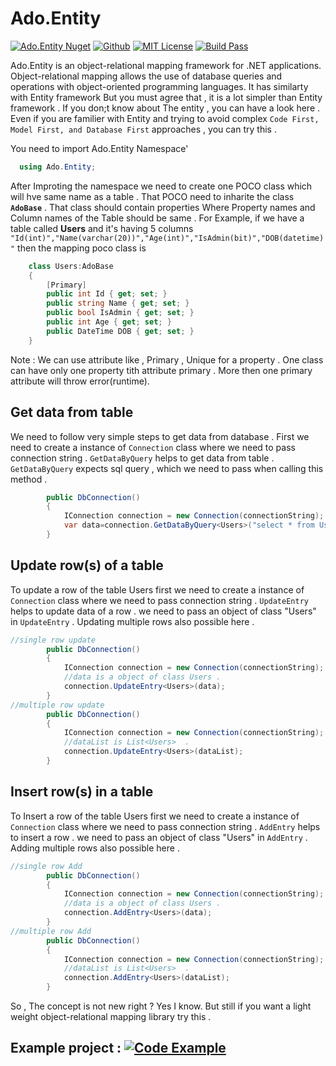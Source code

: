 # Ado.Entity

[![Ado.Entity Nuget](https://img.shields.io/nuget/v/Ado.Entity.Core.svg?style=plastic&logo=nuget)](https://www.nuget.org/packages/Ado.Entity.Core)
[![Github](https://img.shields.io/badge/Github-Ado.Entity-green?logo=github)](https://github.com/Open-range-org/Ado.Entity)
[![MIT License](https://img.shields.io/badge/license-MIT-blue.svg?style=flat)](https://github.com/Open-range-org/Ado.Entity/blob/main/LICENSE)
[![Build Pass](https://img.shields.io/badge/build-passing-brightgreen)](https://github.com/Open-range-org/Ado.Entity/)

  Ado.Entity is an object-relational mapping framework for .NET applications. Object-relational mapping allows the use of database queries and operations with object-oriented programming languages.
  It has similarty with Entity framework But you must agree that , it is a lot simpler than Entity framework . If you don;t know about The entity , you can have a look here . Even if you are familier with Entity and trying to avoid complex  `Code First, Model First, and Database First` approaches , you can try this .

You need to import Ado.Entity Namespace'
```cs
  using Ado.Entity;
```
After Improting the namespace we need to create one POCO class which will hve same name as a table . That POCO need to inharite the class **`AdoBase`** . That class should contain properties Where Property names and Column names of the Table should be same . For Example, if we have a table called **Users** and it's having 5 columns `"Id(int)","Name(varchar(20))","Age(int)","IsAdmin(bit)","DOB(datetime)"` then the mapping poco class is  

```cs
    class Users:AdoBase
    {
        [Primary]
        public int Id { get; set; }
        public string Name { get; set; }
        public bool IsAdmin { get; set; }
        public int Age { get; set; }
        public DateTime DOB { get; set; }
    }
```
Note : We can use attribute like , Primary , Unique  for a property . One class can have only one property tith attribute primary . More then one primary attribute will throw error(runtime).

## Get data from table
We need to follow very simple steps to get data from database . First we need to create a instance of `Connection` class where we need to pass connection string .  `GetDataByQuery` helps to get data from table . `GetDataByQuery` expects sql query , which we need to pass when calling this method . 



```cs
        public DbConnection()
        {
            IConnection connection = new Connection(connectionString);
            var data=connection.GetDataByQuery<Users>("select * from Users");
        }
```

## Update row(s) of a table
To update a row of the table Users first we need to create a instance of `Connection` class where we need to pass connection string .  `UpdateEntry` helps to update data of a row . we need to pass an object of class "Users" in `UpdateEntry` . 
 Updating multiple rows also possible here . 

```cs
//single row update
        public DbConnection()
        {
            IConnection connection = new Connection(connectionString);
            //data is a object of class Users .
            connection.UpdateEntry<Users>(data);
        }
//multiple row update
        public DbConnection()
        {
            IConnection connection = new Connection(connectionString);
            //dataList is List<Users>  .
            connection.UpdateEntry<Users>(dataList);
        }
```
## Insert row(s) in a table
To Insert a row of the table Users first we need to create a instance of `Connection` class where we need to pass connection string .  `AddEntry` helps to insert a row . we need to pass an object of class "Users" in `AddEntry` . 
 Adding multiple rows also possible here . 

```cs
//single row Add
        public DbConnection()
        {
            IConnection connection = new Connection(connectionString);
            //data is a object of class Users .
            connection.AddEntry<Users>(data);
        }
//multiple row Add
        public DbConnection()
        {
            IConnection connection = new Connection(connectionString);
            //dataList is List<Users>  .
            connection.AddEntry<Users>(dataList);
        }
```

So , The concept is not new right ? Yes I know. But still if you want a light weight object-relational mapping library try this .

## Example project :  [![Code Example](https://img.shields.io/badge/Github-Code%20Example-green?logo=github)](https://github.com/NIHAR-SARKAR/Ado.Entity.Example)



